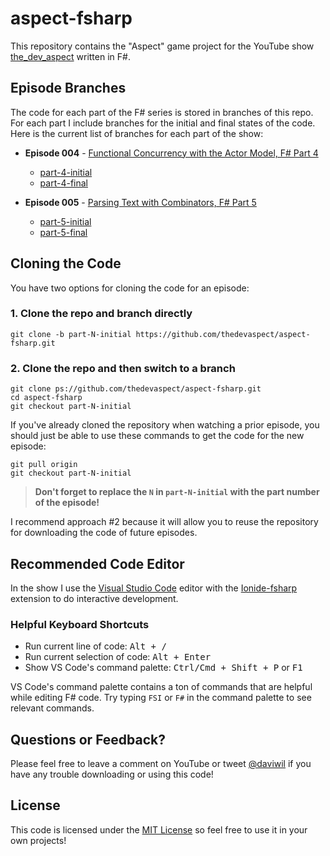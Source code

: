 # aspect-fsharp

This repository contains the "Aspect" game project for the YouTube show
[the_dev_aspect](http://youtube.com/c/thedevaspect) written in F#.

## Episode Branches

The code for each part of the F# series is stored in branches of this repo.
For each part I include branches for the initial and final states of the
code.  Here is the current list of branches for each part of the show:

- **Episode 004** - [Functional Concurrency with the Actor Model, F# Part 4](https://www.youtube.com/watch?v=AMjcjXIMzmA)
  - [part-4-initial](https://github.com/thedevaspect/aspect-fsharp/tree/part-4-initial)
  - [part-4-final](https://github.com/thedevaspect/aspect-fsharp/tree/part-4-final)

- **Episode 005** - [Parsing Text with Combinators, F# Part 5](https://youtu.be/ARJB8eDyxrg)
  - [part-5-initial](https://github.com/thedevaspect/aspect-fsharp/tree/part-5-initial)
  - [part-5-final](https://github.com/thedevaspect/aspect-fsharp/tree/part-5-final)

## Cloning the Code

You have two options for cloning the code for an episode:

### 1. Clone the repo and branch directly

```
git clone -b part-N-initial https://github.com/thedevaspect/aspect-fsharp.git
```

### 2. Clone the repo and then switch to a branch

```
git clone ps://github.com/thedevaspect/aspect-fsharp.git
cd aspect-fsharp
git checkout part-N-initial
```

If you've already cloned the repository when watching a prior episode, you should
just be able to use these commands to get the code for the new episode:

```
git pull origin
git checkout part-N-initial
```

> **Don't forget to replace the `N` in `part-N-initial` with the part number
>  of the episode!**

I recommend approach #2 because it will allow you to reuse the repository for
downloading the code of future episodes.

## Recommended Code Editor

In the show I use the [Visual Studio Code](http://code.visualstudio.com) editor with
the [Ionide-fsharp](https://marketplace.visualstudio.com/items?itemName=Ionide.Ionide-fsharp)
extension to do interactive development.

### Helpful Keyboard Shortcuts

- Run current line of code: <kbd>Alt + /</kbd>
- Run current selection of code: <kbd>Alt + Enter</kbd>
- Show VS Code's command palette: <kbd>Ctrl/Cmd + Shift + P</kbd> or <kbd>F1</kbd>

VS Code's command palette contains a ton of commands that are helpful while editing
F# code.  Try typing `FSI` or `F#` in the command palette to see relevant commands.

## Questions or Feedback?

Please feel free to leave a comment on YouTube or tweet [@daviwil](https://twitter.com/daviwil) if you have
any trouble downloading or using this code!

## License

This code is licensed under the [MIT License](https://github.com/thedevaspect/aspect-fsharp/blob/master/LICENSE)
so feel free to use it in your own projects!